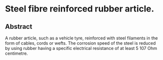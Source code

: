 # Steel fibre reinforced rubber article.

## Abstract
A rubber article, such as a vehicle tyre, reinforced with steel filaments in the form of cables, cords or wefts. The corrosion speed of the steel is reduced by using rubber having a specific electrical resistance of at least 5 107 Ohm centimetre.
